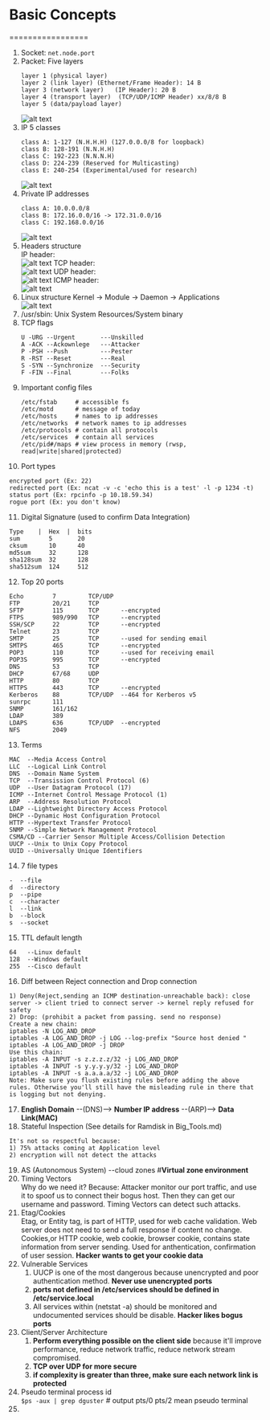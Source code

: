 # Basic Concepts
=================
1. Socket: `net.node.port`
2. Packet: Five layers 
   ```
   layer 1 (physical layer)
   layer 2 (link layer) (Ethernet/Frame Header): 14 B
   layer 3 (network layer)   (IP Header): 20 B
   layer 4 (transport layer)  (TCP/UDP/ICMP Header) xx/8/8 B
   layer 5 (data/payload layer)
   ```
   ![alt text](https://github.com/mndarren/Code-Lib/blob/master/Linux_Security_lib/resource/packet_layers.png)
3. IP 5 classes
   ```
   class A: 1-127 (N.H.H.H) (127.0.0.0/8 for loopback)
   class B: 128-191 (N.N.H.H)
   class C: 192-223 (N.N.N.H)
   class D: 224-239 (Reserved for Multicasting)
   class E: 240-254 (Experimental/used for research)
   ```
   ![alt text](https://github.com/mndarren/Code-Lib/blob/master/Linux_Security_lib/resource/IP_classes.PNG)
4. Private IP addresses
   ```
   class A: 10.0.0.0/8
   class B: 172.16.0.0/16 -> 172.31.0.0/16
   class C: 192.168.0.0/16
   ```
   ![alt text](https://github.com/mndarren/Code-Lib/blob/master/Linux_Security_lib/resource/private_IP.PNG)
5. Headers structure  
   IP header:  
   ![alt text](https://github.com/mndarren/Code-Lib/blob/master/Linux_Security_lib/resource/IP_header.PNG)
   TCP header:  
   ![alt text](https://github.com/mndarren/Code-Lib/blob/master/Linux_Security_lib/resource/TCP_header.PNG)
   UDP header:  
   ![alt text](https://github.com/mndarren/Code-Lib/blob/master/Linux_Security_lib/resource/UDP_header.PNG)
   ICMP header:  
   ![alt text](https://github.com/mndarren/Code-Lib/blob/master/Linux_Security_lib/resource/ICMP_header.PNG)
6. Linux structure
   Kernel -> Module -> Daemon -> Applications  
   ![alt text](https://github.com/mndarren/Code-Lib/blob/master/Linux_Security_lib/resource/Linux_structure.PNG)
7. /usr/sbin: Unix System Resources/System binary
8. TCP flags
   ```
   U -URG --Urgent       ---Unskilled
   A -ACK --Ackownlege   ---Attacker
   P -PSH --Push         ---Pester
   R -RST --Reset        ---Real
   S -SYN --Synchronize  ---Security
   F -FIN --Final        ---Folks
   ```
9. Important config files
   ```
   /etc/fstab     # accessible fs
   /etc/motd      # message of today
   /etc/hosts     # names to ip addresses
   /etc/networks  # network names to ip addresses
   /etc/protocols # contain all protocols
   /etc/services  # contain all services
   /etc/pid#/maps # view process in memory (rwsp, read|write|shared|protected)
   ```
10. Port types
   ```
   encrypted port (Ex: 22)
   redirected port (Ex: ncat -v -c 'echo this is a test' -l -p 1234 -t)
   status port (Ex: rpcinfo -p 10.18.59.34)
   rogue port (Ex: you don't know)
   ```
11. Digital Signature (used to confirm Data Integration)
   ```
   Type    |  Hex  |  bits
   sum        5       20
   cksum      10      40
   md5sum     32      128
   sha128sum  32      128
   sha512sum  124     512
   ```
12. Top 20 ports
   ```
   Echo        7         TCP/UDP
   FTP         20/21     TCP
   SFTP        115       TCP      --encrypted
   FTPS        989/990   TCP      --encrypted
   SSH/SCP     22        TCP      --encrypted
   Telnet      23        TCP
   SMTP        25        TCP      --used for sending email
   SMTPS       465       TCP      --encrypted
   POP3        110       TCP      --used for receiving email
   POP3S       995       TCP      --encrypted
   DNS         53        TCP
   DHCP        67/68     UDP
   HTTP        80        TCP
   HTTPS       443       TCP      --encrypted
   Kerberos    88        TCP/UDP  --464 for Kerberos v5
   sunrpc      111   
   SNMP        161/162
   LDAP        389   
   LDAPS       636       TCP/UDP  --encrypted
   NFS         2049
   ```   
13. Terms
   ```
   MAC  --Media Access Control
   LLC  --Logical Link Control
   DNS  --Domain Name System
   TCP  --Transission Control Protocol (6)
   UDP  --User Datagram Protocol (17)
   ICMP --Internet Control Message Protocol (1)
   ARP  --Address Resolution Protocol
   LDAP --Lightweight Directory Access Protocol
   DHCP --Dynamic Host Configuration Protocol
   HTTP --Hypertext Transfer Protocol
   SNMP --Simple Network Management Protocol
   CSMA/CD --Carrier Sensor Multiple Access/Collision Detection
   UUCP --Unix to Unix Copy Protocol
   UUID --Universally Unique Identifiers
   ```
14. 7 file types
   ```
   -  --file
   d  --directory
   p  --pipe
   c  --character
   l  --link
   b  --block
   s  --socket
   ```
15. TTL default length
   ```
   64   --Linux default
   128  --Windows default
   255  --Cisco default
   ```
16. Diff between Reject connection and Drop connection   
   ```
   1) Deny(Reject,sending an ICMP destination-unreachable back): close server -> client tried to connect server -> kernel reply refused for safety
   2) Drop: (prohibit a packet from passing. send no response)
   Create a new chain:
   iptables -N LOG_AND_DROP
   iptables -A LOG_AND_DROP -j LOG --log-prefix "Source host denied "
   iptables -A LOG_AND_DROP -j DROP
   Use this chain:
   iptables -A INPUT -s z.z.z.z/32 -j LOG_AND_DROP
   iptables -A INPUT -s y.y.y.y/32 -j LOG_AND_DROP
   iptables -A INPUT -s a.a.a.a/32 -j LOG_AND_DROP
   Note: Make sure you flush existing rules before adding the above rules. Otherwise you'll still have the misleading rule in there that is logging but not denying.
   ```
17. **English Domain** --(DNS)--> **Number IP address** --(ARP)--> **Data Link(MAC)**
18. Stateful Inspection (See details for Ramdisk in Big_Tools.md)<br/>
   ```
   It's not so respectful because:  
   1) 75% attacks coming at Application level
   2) encryption will not detect the attacks
   ```
19. AS (Autonomous System)  --cloud zones #**Virtual zone environment**
20. Timing Vectors<br/>
    Why do we need it? Because:
    Attacker monitor our port traffic, and use it to spoof us to connect their bogus host. Then they can get our username and password. Timing Vectors can detect such attacks.
21. Etag/Cookies<br/>
    Etag, or Entity tag, is part of HTTP, used for web cache validation. Web server does not need to send a full response if content no change.
    Cookies,or HTTP cookie, web cookie, browser cookie, contains state information from server sending. Used for anthentication, confirmation of user session. **Hacker wants to get your cookie data**
22. Vulnerable Services<br/>
    1) UUCP is one of the most dangerous because unencrypted and poor authentication method. **Never use unencrypted ports**
    2) **ports not defined in /etc/services should be defined in /etc/service.local**
    3) All services within (netstat -a) should be monitored and undocumented services should be disable. **Hacker likes bogus ports**
23. Client/Server Architecture<br/>
    1) **Perform everything possible on the client side** because it'll improve performance, reduce network traffic, reduce network stream compromised.
    2) **TCP over UDP for more secure**
    3) **if complexity is greater than three, make sure each network link is protected**
24. Pseudo terminal process id<br/>
    `$ps -aux | grep dguster`   # output pts/0 pts/2 mean pseudo terminal
25. 
